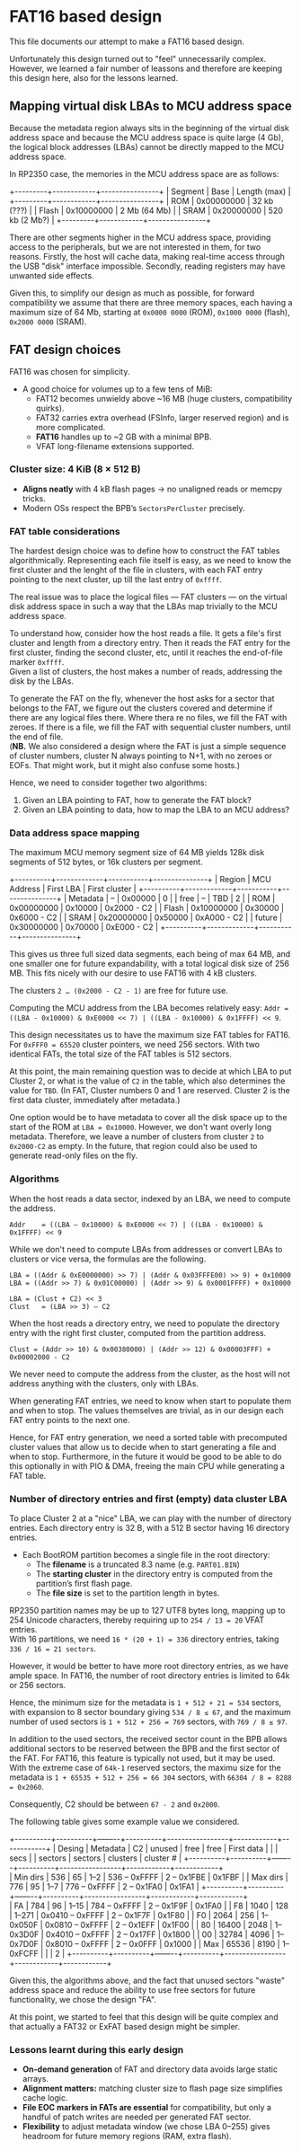 # FAT16 based design

This file documents our attempt to make a FAT16 based design.

Unfortunately this design turned out to "feel" unnecessarily complex.
However, we learned a fair number of leassons and therefore are 
keeping this design here, also for the lessons learned.

## Mapping virtual disk LBAs to MCU address space

Because the metadata region always sits in the beginning of the virtual disk address space
and because the MCU address space is quite large (4 Gb), the logical block addresses (LBAs) 
cannot be directly mapped to the MCU address space.

In RP2350 case, the memories in the MCU address space are as follows:

+---------+------------+----------------+
| Segment | Base       | Length (max)   |
+---------+------------+----------------+
| ROM     | 0x00000000 | 32 kb (???)    | 
| Flash   | 0x10000000 | 2 Mb (64 Mb)   |
| SRAM    | 0x20000000 | 520 kb (2 Mb?) |
+---------+------------+----------------+

There are other segments higher in the MCU address space, providing access to the peripherals,
but we are not interested in them, for two reasons. Firstly, the host will cache data,
making real-time access through the USB "disk" interface impossible. Secondly, reading 
registers may have unwanted side effects.

Given this, to simplify our design as much as possible, for forward compatibility we 
assume that there are three memory spaces, each having a maximum size of 64 Mb,
starting at `0x0000 0000` (ROM), `0x1000 0000` (flash), `0x2000 0000` (SRAM).

## FAT design choices

FAT16 was chosen for simplicity.
- A good choice for volumes up to a few tens of MiB:  
  - FAT12 becomes unwieldy above ~16 MB (huge clusters, compatibility quirks).  
  - FAT32 carries extra overhead (FSInfo, larger reserved region) and is more complicated.
  - **FAT16** handles up to ~2 GB with a minimal BPB.
  - VFAT long-filename extensions supported.

### Cluster size: 4 KiB (8 × 512 B)

- **Aligns neatly** with 4 kB flash pages → no unaligned reads or memcpy tricks.  
- Modern OSs respect the BPB’s `SectorsPerCluster` precisely.

### FAT table considerations

The hardest design choice was to define how to construct the FAT tables algorithmically.
Representing each file itself is easy, as we need to know the first cluster and the lenght of the
file in clusters, with each FAT entry pointing to the next cluster, up till the last entry of `0xffff`.

The real issue was to place the logical files — FAT clusters — on the virtual disk address space
in such a way that the LBAs map trivially to the MCU address space.

To understand how, consider how the host reads a file. It gets a file's first cluster
and length from a directory entry. Then it reads the FAT entry for the first cluster,
finding the second cluster, etc, until it reaches the end-of-file marker `0xffff`.  
Given a list of clusters, the host makes a number of reads, addressing the disk by the LBAs.

To generate the FAT on the fly, whenever the host asks for a sector that belongs to the FAT, 
we figure out the clusters covered and determine if there are any logical files there.
Where thera re no files, we fill the FAT with zeroes.
If there is a file, we fill the FAT with sequential cluster numbers, until the end of file.  
(**NB.** We also considered a design where the FAT is just a simple sequence of 
cluster numbers, cluster N always pointing to N+1, with no zeroes or EOFs.
That might work, but it might also confuse some hosts.)

Hence, we need to consider together two algorithms:

1. Given an LBA pointing to FAT, how to generate the FAT block?
2. Given an LBA pointing to data, how to map the LBA to an MCU address?

### Data address space mapping

The maximum MCU memory segment size of 64 MB yields 128k disk segments of 512 bytes, or 16k clusters
per segment.

+----------+-------------+-----------+---------------+
| Region   | MCU Address | First LBA | First cluster |
+----------+-------------+-----------+---------------+
| Metadata |           – | 0x00000   | 0             |
| free     |           – | TBD       | 2             |
| ROM      |  0x00000000 | 0x10000   | 0x2000 - C2   |
| Flash    |  0x10000000 | 0x30000   | 0x6000 - C2   |
| SRAM     |  0x20000000 | 0x50000   | 0xA000 - C2   |
| future   |  0x30000000 | 0x70000   | 0xE000 - C2   |
+----------+-------------+-----------+---------------+

This gives us three full sized data segments, each being of max 64 MB, and one 
smaller one for future expandability, with a total logical disk size
of 256 MB. This fits nicely with our desire to use FAT16 with 4 kB clusters.

The clusters `2 … (0x2000 - C2 - 1)` are free for future use.

Computing the MCU address from the LBA becomes relatively easy:
`Addr = ((LBA - 0x10000) & 0xE0000 << 7) | ((LBA - 0x10000) & 0x1FFFF) << 9`.

This design necessitates us to have the maximum size FAT tables for FAT16.
For `0xFFF0 = 65520` cluster pointers, we need 256 sectors.
With two identical FATs, the total size of the FAT tables is 512 sectors.

At this point, the main remaining question was to decide at which LBA to put Cluster 2,
or what is the value of `C2` in the table, which also determines the value for `TBD`. 
(In FAT, Cluster numbers 0 and 1 are reserved. Cluster 2 is the first data
cluster, immediately after metadata.)

One option would be to have metadata to cover all the disk space up to
the start of the ROM at `LBA = 0x10000`. However, we don't want overly long metadata. 
Therefore, we leave a number of clusters from cluster `2` to `0x2000-C2` as empty. 
In the future, that region could also be used to generate read-only files on the fly.

### Algorithms

When the host reads a data sector, indexed by an LBA, we need to compute the address.

```
Addr 	= ((LBA – 0x10000) & 0xE0000 << 7) | ((LBA - 0x10000) & 0x1FFFF) << 9
```

While we don't need to compute LBAs from addresses or convert LBAs to
clusters or vice versa, the formulas are the following.

```
LBA	= ((Addr & 0xE0000000) >> 7) | (Addr & 0x03FFFE00) >> 9) + 0x10000
LBA	= ((Addr >> 7) & 0x01C00000) | (Addr >> 9) & 0x0001FFFF) + 0x10000

LBA	= (Clust + C2) << 3
Clust	= (LBA >> 3) – C2
```

When the host reads a directory entry, we need to populate the directory
entry with the right first cluster, computed from the partition address.

```
Clust = (Addr >> 10) & 0x00380000) | (Addr >> 12) & 0x00003FFF) + 0x00002000 - C2
```

We never need to compute the address from the cluster, as the host will not
address anything with the clusters, only with LBAs.

When generating FAT entries, we need to know when start to populate them
and when to stop. The values themselves are trivial, as in our design each
FAT entry points to the next one.

Hence, for FAT entry generation, we need a sorted table with precomputed
cluster values that allow us to decide when to start generating a file and
when to stop. Furthermore, in the future it would be good to be able to
do this optionally in with PIO & DMA, freeing the main CPU while generating a FAT table.

### Number of directory entries and first (empty) data cluster LBA

To place Cluster 2 at a "nice" LBA, we can play with the number of directory entries.
Each directory entry is 32 B, with a 512 B sector having 16 directory entries.

- Each BootROM partition becomes a single file in the root directory:  
  - The **filename** is a truncated 8.3 name (e.g. `PART01.BIN`)   
  - The **starting cluster** in the directory entry is computed from the partition’s first flash page.  
  - The **file size** is set to the partition length in bytes.

RP2350 partition names may be up to 127 UTF8 bytes long, mapping up to 254 Unicode characters,
thereby requiring up to `254 / 13 = 20` VFAT entries.  
With 16 partitions, we need `16 * (20 + 1) = 336` directory entries, 
taking `336 / 16 = 21 sectors`.  

However, it would be better to have more root directory entries, as we have ample space.
In FAT16, the number of root directory entries is limited to 64k or 256 sectors.

Hence, the minimum size for the metadata is `1 + 512 + 21 = 534` sectors, with expansion
to 8 sector boundary giving `534 / 8 ≤ 67`,
and the maximum number of used sectors is `1 + 512 + 256 = 769` sectors, with `769 / 8 ≤ 97`.

In addition to the used sectors, the received sector count in the BPB allows
additional sectors to be reserved between the BPB and the first sector of the FAT.
For FAT16, this feature is typically not used, but it may be used.
With the extreme case of `64k-1` reserved sectors, the maximu size for the 
metadata is `1 + 65535 + 512 + 256 = 66 304` sectors, with `66304 / 8 = 8288 = 0x2060`. 

Consequently, C2 should be between `67 - 2` and `0x2000`. 

The following table gives some example value we considered.

+----------+----------+––––--+----------+-----------------+------------+------------+
| Desing   | Metadata |   C2 | unused   | free            | free       | First data |
|          | secs     |      | sectors  | sectors         | clusters   | cluster #  |
+----------+----------+––––--+----------+-----------------+------------+------------+          
| Min dirs |      536 |   65 |      1–2 |    536 – 0xFFFF | 2 – 0x1FBE |     0x1FBF |
| Max dirs |      776 |   95 |      1–7 |    776 – 0xFFFF | 2 – 0x1FA0 |     0x1FA1 |
+----------+----------+––––--+----------+-----------------+------------+------------+          
| FA       |      784 |   96 |     1–15 |    784 – 0xFFFF | 2 – 0x1F9F |     0x1FA0 |
| F8       |     1040 |  128 |    1–271 | 0x0410 – 0xFFFF | 2 – 0x1F7F |     0x1F80 |
| F0       |     2064 |  256 | 1–0x050F | 0x0810 – 0xFFFF | 2 – 0x1EFF |     0x1F00 |
| 80       |    16400 | 2048 | 1–0x3D0F | 0x4010 – 0xFFFF | 2 – 0x17FF |     0x1800 |
| 00       |    32784 | 4096 | 1–0x7D0F | 0x8010 – 0xFFFF | 2 – 0x0FFF |     0x1000 |
| Max      |    65536 | 8190 | 1–0xFCFF |                 |            |          2 |
+----------+----------+––––--+----------+-----------------+------------+------------+          

Given this, the algorithms above, and the fact that unused sectors "waste" address space
and reduce the ability to use free sectors for future functionality, we chose the design "FA".

At this point, we started to feel that this design will be quite complex and that
actually a FAT32 or ExFAT based design might be simpler.

### Lessons learnt during this early design

- **On-demand generation** of FAT and directory data avoids large static arrays.  
- **Alignment matters:** matching cluster size to flash page size simplifies cache logic.  
- **File EOC markers in FATs are essential** for compatibility, but only a handful of patch writes are needed per generated FAT sector.  
- **Flexibility** to adjust metadata window (we chose LBA 0–255) gives headroom for future memory regions (RAM, extra flash).
